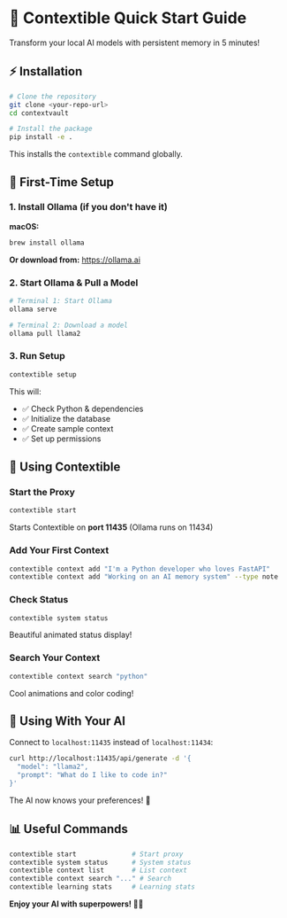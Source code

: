 # 🚀 Contextible Quick Start Guide

Transform your local AI models with persistent memory in 5 minutes!

## ⚡ Installation

```bash
# Clone the repository
git clone <your-repo-url>
cd contextvault

# Install the package
pip install -e .
```

This installs the `contextible` command globally.

## 🎯 First-Time Setup

### 1. Install Ollama (if you don't have it)

**macOS:**
```bash
brew install ollama
```

**Or download from:** https://ollama.ai

### 2. Start Ollama & Pull a Model

```bash
# Terminal 1: Start Ollama
ollama serve

# Terminal 2: Download a model
ollama pull llama2
```

### 3. Run Setup

```bash
contextible setup
```

This will:
- ✅ Check Python & dependencies
- ✅ Initialize the database
- ✅ Create sample context
- ✅ Set up permissions

## 🎨 Using Contextible

### Start the Proxy

```bash
contextible start
```

Starts Contextible on **port 11435** (Ollama runs on 11434)

### Add Your First Context

```bash
contextible context add "I'm a Python developer who loves FastAPI"
contextible context add "Working on an AI memory system" --type note
```

### Check Status

```bash
contextible system status
```

Beautiful animated status display!

### Search Your Context

```bash
contextible context search "python"
```

Cool animations and color coding!

## 🤖 Using With Your AI

Connect to `localhost:11435` instead of `localhost:11434`:

```bash
curl http://localhost:11435/api/generate -d '{
  "model": "llama2",
  "prompt": "What do I like to code in?"
}'
```

The AI now knows your preferences! 🎉

## 📊 Useful Commands

```bash
contextible start              # Start proxy
contextible system status      # System status
contextible context list       # List context
contextible context search "..." # Search
contextible learning stats     # Learning stats
```

**Enjoy your AI with superpowers! 🚀🧠**
